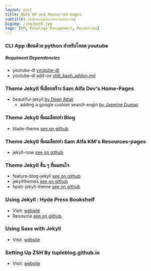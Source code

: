```yaml
---
layout: post
title: Note KM and Resources-pages.
subtitle: บันทึกแหล่งค้นคว้าและบันทึกความรู้
bigimg: /img/path.jpg
tags: [KM, Knowlage Management, Resources]
---
```


### CLI App เขียนด้วย python สำหรับโหลด youtube

##### Requiment Dependencies
* youtube-dl [youtube-dl](https://github.com/rg3/youtube-dl)
* youtube-dl add-on [ytdl_bash_addon.md](https://gist.github.com/bluenex/40496729bc721d7b4be0)

### Theme Jekyll ที่เลือกสร้าง Sam Alfa Dev's Home-Pages
* beautiful-jekyll [by Dean Attali](http://deanattali.com/beautiful-jekyll)
  - adding a google custom search engin [by Jasmine Dumas](https://jasdumas.github.io/2016-05-07-adding-gcse-to-beautiful-jekyll/)

### Theme Jekyll ที่ผมเลือกทำ Blog
* blade-theme [see on github](https://github.com/mateussmedeiros/blade-theme)

### Theme Jekyll ที่ผมเลือกทำ Sam Alfa KM's Resources-pages
* jekyll-now [see on github](https://github.com/barryclark/jekyll-now)

### Theme Jekyll อื่น ๆ ที่ผมสนใจ
* feature-blog-jekyll [see on github](https://github.com/lavkumarv/feature-blog-jekyll)
* jekyllthemes [see on github](https://github.com/mattvh/jekyllthemes)
* hpstr-jekyll-theme [see on github](https://github.com/mmistakes/hpstr-jekyll-theme)

<!-- ![_config.yml]({{ site.baseurl }}/images/config.png) -->

### Using Jekyll : Hyde Press Bookshelf
* Visit: [website](https://hydepress.github.io)
* Resource [see on github](https://github.com/hydepress/hydepress.github.io)

### Using Sass with Jekyll
* Visit: [website](https://markdotto.com/2014/09/25/sass-and-jekyll)

### Setting Up ZSH By tupleblog.github.io
* Visit: [website](https://tupleblog.github.io/moving-to-zsh)
